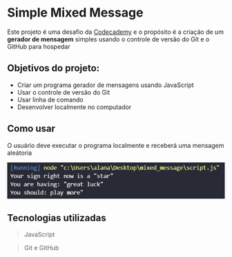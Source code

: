 # Simple Mixed Message

 Este projeto é uma desafio da [Codecademy](https://www.codecademy.com) e o propósito é a criação de um **gerador de mensagem** simples usando o controle de versão do Git e o GitHub para hospedar

## Objetivos do projeto:

* Criar um programa gerador de mensagens usando JavaScript
* Usar o controle de versão do Git
* Usar linha de comando
* Desenvolver localmente no computador

 ## Como usar

O usuário deve executar o programa localmente e receberá uma mensagem aleátoria

![test](img/test.png)



## Tecnologias utilizadas

> JavaScript

> Git e GitHub
